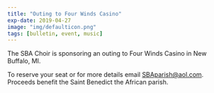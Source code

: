```yaml
---
title: "Outing to Four Winds Casino"
exp-date: 2019-04-27
image: "img/defaulticon.png"
tags: [bulletin, event, music]
---
```


The SBA Choir is sponsoring an outing to Four Winds Casino in New Buffalo, MI. 

To reserve your seat or for more details email <SBAparish@aol.com>. Proceeds benefit the Saint Benedict the African parish.